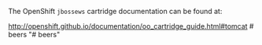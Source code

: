 The OpenShift `jbossews` cartridge documentation can be found at:

http://openshift.github.io/documentation/oo_cartridge_guide.html#tomcat
#   b e e r s  
 "# beers" 
